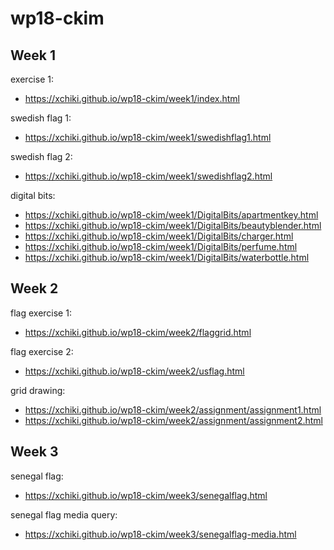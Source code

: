 # wp18-ckim
## Week 1
exercise 1:
- https://xchiki.github.io/wp18-ckim/week1/index.html

swedish flag 1:
- https://xchiki.github.io/wp18-ckim/week1/swedishflag1.html

swedish flag 2:
- https://xchiki.github.io/wp18-ckim/week1/swedishflag2.html

digital bits: 
- https://xchiki.github.io/wp18-ckim/week1/DigitalBits/apartmentkey.html
- https://xchiki.github.io/wp18-ckim/week1/DigitalBits/beautyblender.html
- https://xchiki.github.io/wp18-ckim/week1/DigitalBits/charger.html
- https://xchiki.github.io/wp18-ckim/week1/DigitalBits/perfume.html
- https://xchiki.github.io/wp18-ckim/week1/DigitalBits/waterbottle.html

## Week 2
flag exercise 1:
- https://xchiki.github.io/wp18-ckim/week2/flaggrid.html

flag exercise 2:
- https://xchiki.github.io/wp18-ckim/week2/usflag.html

grid drawing:
- https://xchiki.github.io/wp18-ckim/week2/assignment/assignment1.html
- https://xchiki.github.io/wp18-ckim/week2/assignment/assignment2.html

## Week 3
senegal flag:
- https://xchiki.github.io/wp18-ckim/week3/senegalflag.html

senegal flag media query:
- https://xchiki.github.io/wp18-ckim/week3/senegalflag-media.html
